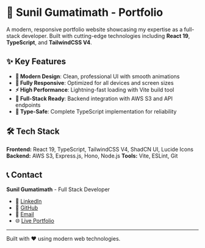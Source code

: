 # 🚀 Sunil Gumatimath - Portfolio

A modern, responsive portfolio website showcasing my expertise as a full-stack developer. Built with cutting-edge technologies including **React 19**, **TypeScript**, and **TailwindCSS V4**.

## ✨ Key Features

- **🎨 Modern Design**: Clean, professional UI with smooth animations
- **📱 Fully Responsive**: Optimized for all devices and screen sizes
- **⚡ High Performance**: Lightning-fast loading with Vite build tool
- **🔧 Full-Stack Ready**: Backend integration with AWS S3 and API endpoints
- **🎯 Type-Safe**: Complete TypeScript implementation for reliability

## 🛠️ Tech Stack

**Frontend:** React 19, TypeScript, TailwindCSS V4, ShadCN UI, Lucide Icons
**Backend:** AWS S3, Express.js, Hono, Node.js
**Tools:** Vite, ESLint, Git

## 📞 Contact

**Sunil Gumatimath** - Full Stack Developer

- 💼 [LinkedIn](https://linkedin.com/in/sunil-gumatimath)
- 🐙 [GitHub](https://github.com/sunil-gumatimath)
- 📧 [Email](mailto:sunil@example.com)
- 🌐 [Live Portfolio](https://sunil-portfolio.vercel.app)

---

Built with ❤️ using modern web technologies.
